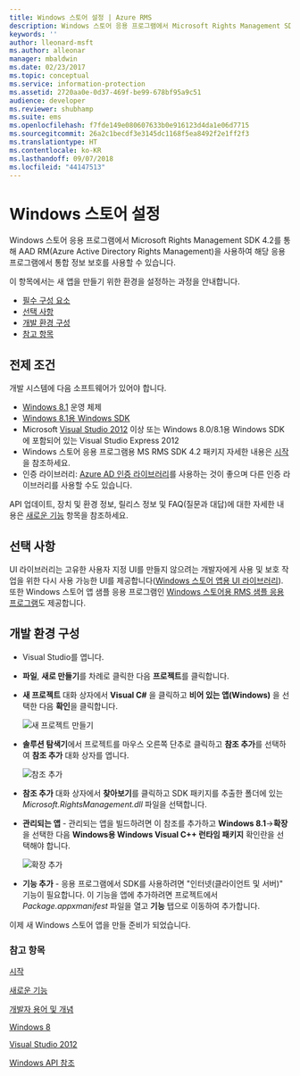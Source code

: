 ```yaml
---
title: Windows 스토어 설정 | Azure RMS
description: Windows 스토어 응용 프로그램에서 Microsoft Rights Management SDK 4.2를 통해 해당 응용 프로그램에서 통합 정보 보호를 사용할 수 있습니다.
keywords: ''
author: lleonard-msft
ms.author: alleonar
manager: mbaldwin
ms.date: 02/23/2017
ms.topic: conceptual
ms.service: information-protection
ms.assetid: 2720aa0e-0d37-469f-be99-678bf95a9c51
audience: developer
ms.reviewer: shubhamp
ms.suite: ems
ms.openlocfilehash: f7fde149e080607633b0e916123d4da1e06d7715
ms.sourcegitcommit: 26a2c1becdf3e3145dc1168f5ea8492f2e1ff2f3
ms.translationtype: HT
ms.contentlocale: ko-KR
ms.lasthandoff: 09/07/2018
ms.locfileid: "44147513"
---
```

# <a name="windows-store-setup"></a>Windows 스토어 설정

Windows 스토어 응용 프로그램에서 Microsoft Rights Management SDK 4.2를 통해 AAD RM(Azure Active Directory Rights Management)을 사용하여 해당 응용 프로그램에서 통합 정보 보호를 사용할 수 있습니다.

이 항목에서는 새 앱을 만들기 위한 환경을 설정하는 과정을 안내합니다.

-   [필수 구성 요소](#prerequisites)
-   [선택 사항](#optional)
-   [개발 환경 구성](#configuring-your-development-environment)
-   [참고 항목](#see-also)

## <a name="prerequisites"></a>전제 조건


개발 시스템에 다음 소프트웨어가 있어야 합니다.

-   [Windows 8.1](http://windows.microsoft.com/en-US/windows-8/meet) 운영 체제
-   [Windows 8.1용 Windows SDK](https://msdn.microsoft.com/windows/desktop/bg162891.aspx)
-   Microsoft [Visual Studio 2012](http://www.microsoft.com/visualstudio/eng/products/visual-studio-overview) 이상 또는 Windows 8.0/8.1용 Windows SDK에 포함되어 있는 Visual Studio Express 2012
-   Windows 스토어 응용 프로그램용 MS RMS SDK 4.2 패키지 자세한 내용은 [시작](get-started.md)을 참조하세요.
-   인증 라이브러리: [Azure AD 인증 라이브러리](https://msdn.microsoft.com/library/jj573266.aspx)를 사용하는 것이 좋으며 다른 인증 라이브러리를 사용할 수도 있습니다.

API 업데이트, 장치 및 환경 정보, 릴리스 정보 및 FAQ(질문과 대답)에 대한 자세한 내용은 [새로운 기능](release-notes.md) 항목을 참조하세요.

## <a name="optional"></a>선택 사항

UI 라이브러리는 고유한 사용자 지정 UI를 만들지 않으려는 개발자에게 사용 및 보호 작업을 위한 다시 사용 가능한 UI를 제공합니다([Windows 스토어 앱용 UI 라이브러리](https://github.com/AzureAD/rms-sdk-ui-for-windowsstore)). 또한 Windows 스토어 앱 샘플 응용 프로그램인 [Windows 스토어용 RMS 샘플 응용 프로그램](https://github.com/AzureADSamples/rms-samples-for-windowsstore)도 제공합니다.

## <a name="configuring-your-development-environment"></a>개발 환경 구성


-   Visual Studio를 엽니다.
-   **파일**, **새로 만들기**를 차례로 클릭한 다음 **프로젝트**를 클릭합니다.
-   **새 프로젝트** 대화 상자에서 **Visual C\#** 을 클릭하고 **비어 있는 앱(Windows)** 을 선택한 다음 **확인**을 클릭합니다.

    ![새 프로젝트 만들기](../media/winrtsetup-newproj.png)

-   **솔루션 탐색기**에서 프로젝트를 마우스 오른쪽 단추로 클릭하고 **참조 추가**를 선택하여 **참조 추가** 대화 상자를 엽니다.

    ![참조 추가](../media/winrtsetup-addref.png)

-   **참조 추가** 대화 상자에서 **찾아보기**를 클릭하고 SDK 패키지를 추출한 폴더에 있는 *Microsoft.RightsManagement.dll* 파일을 선택합니다.
-   **관리되는 앱** - 관리되는 앱을 빌드하려면 이 참조를 추가하고 **Windows 8.1**-&gt;**확장**을 선택한 다음 **Windows용 Windows Visual C++ 런타임 패키지** 확인란을 선택해야 합니다.

    ![확장 추가](../media/winrtsetup-refmngr.png)

-   **기능 추가** - 응용 프로그램에서 SDK를 사용하려면 "인터넷(클라이언트 및 서버)" 기능이 필요합니다. 이 기능을 앱에 추가하려면 프로젝트에서 *Package.appxmanifest* 파일을 열고 **기능** 탭으로 이동하여 추가합니다.

이제 새 Windows 스토어 앱을 만들 준비가 되었습니다.

### <a name="see-also"></a>참고 항목

[시작](get-started.md)

[새로운 기능](release-notes.md)

[개발자 용어 및 개념](core-concepts.md)

[Windows 8](http://windows.microsoft.com/en-US/windows-8/meet)

[Visual Studio 2012](http://www.microsoft.com/visualstudio/eng/products/visual-studio-overview)

[Windows API 참조](https://msdn.microsoft.com/library/dn891914.aspx)
